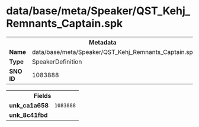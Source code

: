 <h1>data/base/meta/Speaker/QST_Kehj_Remnants_Captain.spk</h1><table><tr><th colspan="100%">Metadata</th></tr><tr><td><b>Name</b></td><td>data/base/meta/Speaker/QST_Kehj_Remnants_Captain.spk</td></tr><tr><td><b>Type</b></td><td>SpeakerDefinition</td></tr><tr><td><b>SNO ID</b></td><td>1083888</td></tr></table>

<table><tr><th colspan="100%">Fields</th></tr><tr><td><b>unk_ca1a658</b></td><td><code>1083888</code></td></tr><tr><td><b>unk_8c41fbd</b></td><td></td></tr></table>

